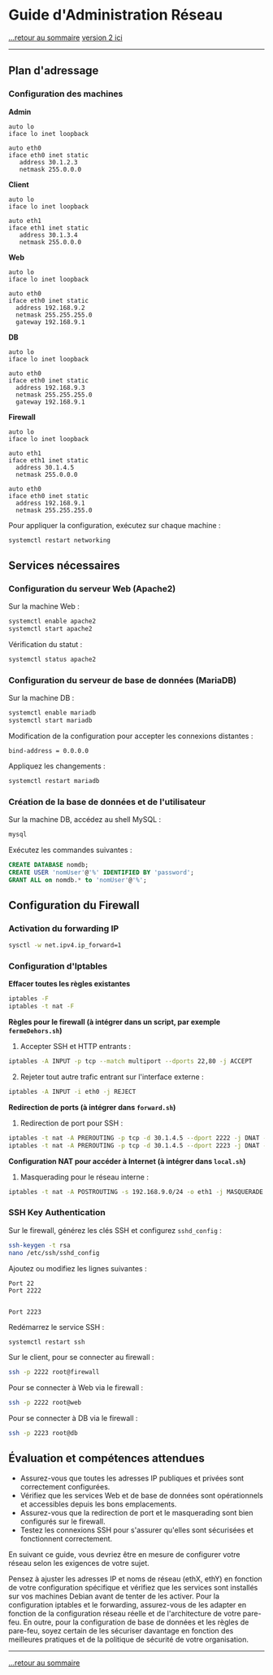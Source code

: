 # Guide d'Administration Réseau

[...retour au sommaire](../../README.md)
[version 2 ici](./notes2.md)

---

## Plan d'adressage

### Configuration des machines

**Admin**
```plaintext
auto lo
iface lo inet loopback

auto eth0
iface eth0 inet static
   address 30.1.2.3
   netmask 255.0.0.0
```
**Client**
```plaintext
auto lo
iface lo inet loopback

auto eth1
iface eth1 inet static
   address 30.1.3.4
   netmask 255.0.0.0
```
**Web**
```plaintext
auto lo
iface lo inet loopback

auto eth0
iface eth0 inet static
  address 192.168.9.2
  netmask 255.255.255.0
  gateway 192.168.9.1
```
**DB**
```plaintext
auto lo
iface lo inet loopback

auto eth0
iface eth0 inet static
  address 192.168.9.3
  netmask 255.255.255.0
  gateway 192.168.9.1
```

**Firewall**
```plaintext
auto lo
iface lo inet loopback

auto eth1
iface eth1 inet static
  address 30.1.4.5
  netmask 255.0.0.0

auto eth0
iface eth0 inet static
  address 192.168.9.1
  netmask 255.255.255.0
```
Pour appliquer la configuration, exécutez sur chaque machine :
```bash
systemctl restart networking
```

## Services nécessaires

### Configuration du serveur Web (Apache2)
Sur la machine Web :
```bash
systemctl enable apache2
systemctl start apache2
```
Vérification du statut :
```bash
systemctl status apache2
```

### Configuration du serveur de base de données (MariaDB)
Sur la machine DB :
```bash
systemctl enable mariadb
systemctl start mariadb
```
Modification de la configuration pour accepter les connexions distantes :
```plaintext
bind-address = 0.0.0.0
```
Appliquez les changements :
```bash
systemctl restart mariadb
```

### Création de la base de données et de l'utilisateur
Sur la machine DB, accédez au shell MySQL :
```bash
mysql
```
Exécutez les commandes suivantes :
```sql
CREATE DATABASE nomdb;
CREATE USER 'nomUser'@'%' IDENTIFIED BY 'password';
GRANT ALL on nomdb.* to 'nomUser'@'%';
```

## Configuration du Firewall

### Activation du forwarding IP
```bash
sysctl -w net.ipv4.ip_forward=1
```

### Configuration d'Iptables

**Effacer toutes les règles existantes**
```bash
iptables -F
iptables -t nat -F
```

**Règles pour le firewall (à intégrer dans un script, par exemple `fermeDehors.sh`)**

1. Accepter SSH et HTTP entrants :
```bash
iptables -A INPUT -p tcp --match multiport --dports 22,80 -j ACCEPT
```
2. Rejeter tout autre trafic entrant sur l'interface externe :
```bash
iptables -A INPUT -i eth0 -j REJECT
```

**Redirection de ports (à intégrer dans `forward.sh`)**

1. Redirection de port pour SSH :
```bash
iptables -t nat -A PREROUTING -p tcp -d 30.1.4.5 --dport 2222 -j DNAT --to 192.168.9.2:22
iptables -t nat -A PREROUTING -p tcp -d 30.1.4.5 --dport 2223 -j DNAT --to 192.168.9.3:22
```

**Configuration NAT pour accéder à Internet (à intégrer dans `local.sh`)**

1. Masquerading pour le réseau interne :
```bash
iptables -t nat -A POSTROUTING -s 192.168.9.0/24 -o eth1 -j MASQUERADE
```

### SSH Key Authentication

Sur le firewall, générez les clés SSH et configurez `sshd_config` :
```bash
ssh-keygen -t rsa
nano /etc/ssh/sshd_config
```
Ajoutez ou modifiez les lignes suivantes :
```plaintext
Port 22
Port 2222


Port 2223
```
Redémarrez le service SSH :
```bash
systemctl restart ssh
```

Sur le client, pour se connecter au firewall :
```bash
ssh -p 2222 root@firewall
```
Pour se connecter à Web via le firewall :
```bash
ssh -p 2222 root@web
```
Pour se connecter à DB via le firewall :
```bash
ssh -p 2223 root@db
```

## Évaluation et compétences attendues

- Assurez-vous que toutes les adresses IP publiques et privées sont correctement configurées.
- Vérifiez que les services Web et de base de données sont opérationnels et accessibles depuis les bons emplacements.
- Assurez-vous que la redirection de port et le masquerading sont bien configurés sur le firewall.
- Testez les connexions SSH pour s'assurer qu'elles sont sécurisées et fonctionnent correctement.

En suivant ce guide, vous devriez être en mesure de configurer votre réseau selon les exigences de votre sujet.

Pensez à ajuster les adresses IP et noms de réseau (ethX, ethY) en fonction de votre configuration spécifique et vérifiez que les services sont installés sur vos machines Debian avant de tenter de les activer. Pour la configuration iptables et le forwarding, assurez-vous de les adapter en fonction de la configuration réseau réelle et de l'architecture de votre pare-feu. En outre, pour la configuration de base de données et les règles de pare-feu, soyez certain de les sécuriser davantage en fonction des meilleures pratiques et de la politique de sécurité de votre organisation.

---

[...retour au sommaire](../../README.md)